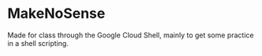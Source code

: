 # MakeNoSense

Made for class through the Google Cloud Shell, mainly to get some practice in a shell scripting.

